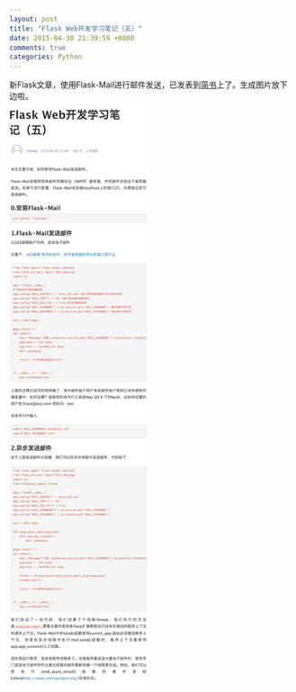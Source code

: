 ```yaml
---
layout: post
title: "Flask Web开发学习笔记（五）"
date: 2015-04-30 21:39:59 +0800
comments: true
categories: Python
---
```


新Flask文章，使用Flask-Mail进行邮件发送，已发表到[简书](http://www.jianshu.com/p/3d717415121b)上了。生成图片放下边啦。

![天天向上](/images/flask_web_05/flask_web_05_01.png) 